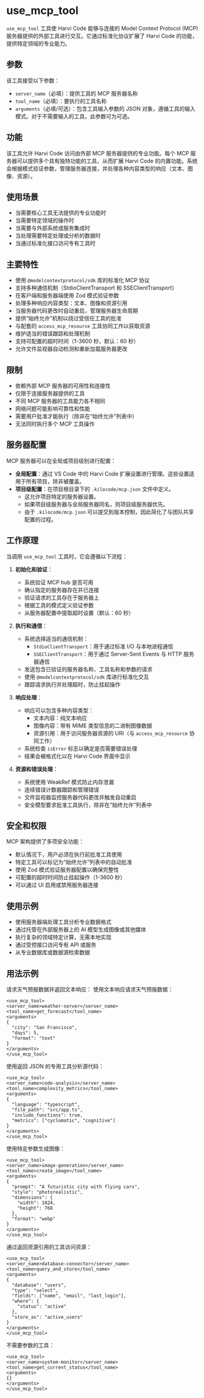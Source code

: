 # use_mcp_tool

`use_mcp_tool` 工具使 Harvi Code 能够与连接的 Model Context Protocol (MCP) 服务器提供的外部工具进行交互。它通过标准化协议扩展了 Harvi Code 的功能，提供特定领域的专业能力。

## 参数

该工具接受以下参数：

- `server_name`（必填）：提供工具的 MCP 服务器名称
- `tool_name`（必填）：要执行的工具名称
- `arguments`（必填/可选）：包含工具输入参数的 JSON 对象，遵循工具的输入模式。对于不需要输入的工具，此参数可为可选。

## 功能

该工具允许 Harvi Code 访问由外部 MCP 服务器提供的专业功能。每个 MCP 服务器可以提供多个具有独特功能的工具，从而扩展 Harvi Code 的内置功能。系统会根据模式验证参数，管理服务器连接，并处理各种内容类型的响应（文本、图像、资源）。

## 使用场景

- 当需要核心工具无法提供的专业功能时
- 当需要特定领域的操作时
- 当需要与外部系统或服务集成时
- 当处理需要特定处理或分析的数据时
- 当通过标准化接口访问专有工具时

## 主要特性

- 使用 `@modelcontextprotocol/sdk` 库的标准化 MCP 协议
- 支持多种通信机制（StdioClientTransport 和 SSEClientTransport）
- 在客户端和服务器端使用 Zod 模式验证参数
- 处理多种响应内容类型：文本、图像和资源引用
- 当服务器代码更改时自动重启，管理服务器生命周期
- 提供“始终允许”机制以绕过受信任工具的批准
- 与配套的 `access_mcp_resource` 工具协同工作以获取资源
- 维护适当的错误跟踪和处理机制
- 支持可配置的超时时间（1-3600 秒，默认：60 秒）
- 允许文件监视器自动检测和重新加载服务器更改

## 限制

- 依赖外部 MCP 服务器的可用性和连接性
- 仅限于连接服务器提供的工具
- 不同 MCP 服务器的工具能力各不相同
- 网络问题可能影响可靠性和性能
- 需要用户批准才能执行（除非在“始终允许”列表中）
- 无法同时执行多个 MCP 工具操作

## 服务器配置

MCP 服务器可以在全局或项目级别进行配置：

- **全局配置**：通过 VS Code 中的 Harvi Code 扩展设置进行管理。这些设置适用于所有项目，除非被覆盖。
- **项目级配置**：在项目根目录下的 `.kilocode/mcp.json` 文件中定义。
    - 这允许项目特定的服务器设置。
    - 如果项目级服务器与全局服务器同名，则项目级服务器优先。
    - 由于 `.kilocode/mcp.json` 可以提交到版本控制，因此简化了与团队共享配置的过程。

## 工作原理

当调用 `use_mcp_tool` 工具时，它会遵循以下流程：

1. **初始化和验证**：

    - 系统验证 MCP hub 是否可用
    - 确认指定的服务器存在并已连接
    - 验证请求的工具存在于服务器上
    - 根据工具的模式定义验证参数
    - 从服务器配置中提取超时设置（默认：60 秒）

2. **执行和通信**：

    - 系统选择适当的通信机制：
        - `StdioClientTransport`：用于通过标准 I/O 与本地进程通信
        - `SSEClientTransport`：用于通过 Server-Sent Events 与 HTTP 服务器通信
    - 发送包含已验证的服务器名称、工具名称和参数的请求
    - 使用 `@modelcontextprotocol/sdk` 库进行标准化交互
    - 跟踪请求执行并处理超时，防止挂起操作

3. **响应处理**：

    - 响应可以包含多种内容类型：
        - 文本内容：纯文本响应
        - 图像内容：带有 MIME 类型信息的二进制图像数据
        - 资源引用：用于访问服务器资源的 URI（与 `access_mcp_resource` 协同工作）
    - 系统检查 `isError` 标志以确定是否需要错误处理
    - 结果会被格式化以在 Harvi Code 界面中显示

4. **资源和错误处理**：
    - 系统使用 WeakRef 模式防止内存泄漏
    - 连续错误计数器跟踪和管理错误
    - 文件监视器监控服务器代码更改并触发自动重启
    - 安全模型要求批准工具执行，除非在“始终允许”列表中

## 安全和权限

MCP 架构提供了多项安全功能：

- 默认情况下，用户必须在执行前批准工具使用
- 特定工具可以标记为“始终允许”列表中的自动批准
- 使用 Zod 模式验证服务器配置以确保完整性
- 可配置的超时时间防止挂起操作（1-3600 秒）
- 可以通过 UI 启用或禁用服务器连接

## 使用示例

- 使用服务器端处理工具分析专业数据格式
- 通过托管在外部服务器上的 AI 模型生成图像或其他媒体
- 执行复杂的领域特定计算，无需本地实现
- 通过受控接口访问专有 API 或服务
- 从专业数据库或数据源检索数据

## 用法示例

请求天气预报数据并返回文本响应：
使用文本响应请求天气预报数据：

```
<use_mcp_tool>
<server_name>weather-server</server_name>
<tool_name>get_forecast</tool_name>
<arguments>
{
  "city": "San Francisco",
  "days": 5,
  "format": "text"
}
</arguments>
</use_mcp_tool>
```

使用返回 JSON 的专用工具分析源代码：

```
<use_mcp_tool>
<server_name>code-analysis</server_name>
<tool_name>complexity_metrics</tool_name>
<arguments>
{
  "language": "typescript",
  "file_path": "src/app.ts",
  "include_functions": true,
  "metrics": ["cyclomatic", "cognitive"]
}
</arguments>
</use_mcp_tool>
```

使用特定参数生成图像：

```
<use_mcp_tool>
<server_name>image-generation</server_name>
<tool_name>create_image</tool_name>
<arguments>
{
  "prompt": "A futuristic city with flying cars",
  "style": "photorealistic",
  "dimensions": {
    "width": 1024,
    "height": 768
  },
  "format": "webp"
}
</arguments>
</use_mcp_tool>
```

通过返回资源引用的工具访问资源：

```
<use_mcp_tool>
<server_name>database-connector</server_name>
<tool_name>query_and_store</tool_name>
<arguments>
{
  "database": "users",
  "type": "select",
  "fields": ["name", "email", "last_login"],
  "where": {
    "status": "active"
  },
  "store_as": "active_users"
}
</arguments>
</use_mcp_tool>
```

不需要参数的工具：

```
<use_mcp_tool>
<server_name>system-monitor</server_name>
<tool_name>get_current_status</tool_name>
<arguments>
{}
</arguments>
</use_mcp_tool>
```
